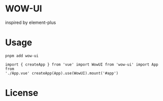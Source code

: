 # WOW-UI

inspired by element-plus

# Usage

`pnpm add wow-ui`

```vue
import { createApp } from 'vue' import WowUI from 'wow-ui' import App from
'./App.vue' createApp(App).use(WowUI).mount('#app')
```

# License
